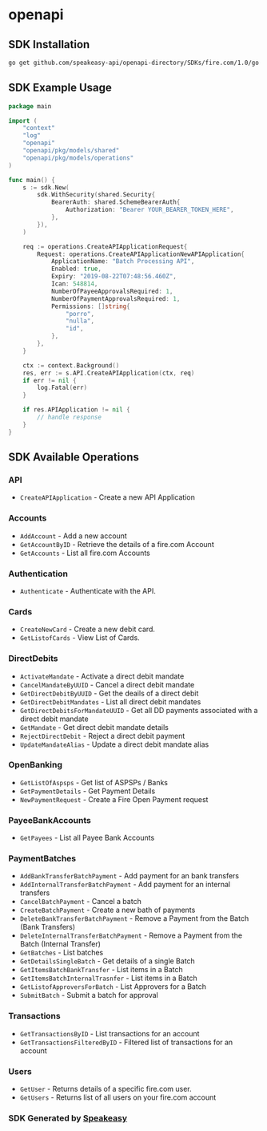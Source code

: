 # openapi

<!-- Start SDK Installation -->
## SDK Installation

```bash
go get github.com/speakeasy-api/openapi-directory/SDKs/fire.com/1.0/go
```
<!-- End SDK Installation -->

## SDK Example Usage
<!-- Start SDK Example Usage -->
```go
package main

import (
    "context"
    "log"
    "openapi"
    "openapi/pkg/models/shared"
    "openapi/pkg/models/operations"
)

func main() {
    s := sdk.New(
        sdk.WithSecurity(shared.Security{
            BearerAuth: shared.SchemeBearerAuth{
                Authorization: "Bearer YOUR_BEARER_TOKEN_HERE",
            },
        }),
    )

    req := operations.CreateAPIApplicationRequest{
        Request: operations.CreateAPIApplicationNewAPIApplication{
            ApplicationName: "Batch Processing API",
            Enabled: true,
            Expiry: "2019-08-22T07:48:56.460Z",
            Ican: 548814,
            NumberOfPayeeApprovalsRequired: 1,
            NumberOfPaymentApprovalsRequired: 1,
            Permissions: []string{
                "porro",
                "nulla",
                "id",
            },
        },
    }

    ctx := context.Background()
    res, err := s.API.CreateAPIApplication(ctx, req)
    if err != nil {
        log.Fatal(err)
    }

    if res.APIApplication != nil {
        // handle response
    }
}
```
<!-- End SDK Example Usage -->

<!-- Start SDK Available Operations -->
## SDK Available Operations


### API

* `CreateAPIApplication` - Create a new API Application

### Accounts

* `AddAccount` - Add a new account
* `GetAccountByID` - Retrieve the details of a fire.com Account
* `GetAccounts` - List all fire.com Accounts

### Authentication

* `Authenticate` - Authenticate with the API.

### Cards

* `CreateNewCard` - Create a new debit card.
* `GetListofCards` - View List of Cards.

### DirectDebits

* `ActivateMandate` - Activate a direct debit mandate
* `CancelMandateByUUID` - Cancel a direct debit mandate
* `GetDirectDebitByUUID` - Get the deails of a direct debit
* `GetDirectDebitMandates` - List all direct debit mandates
* `GetDirectDebitsForMandateUUID` - Get all DD payments associated with a direct debit mandate
* `GetMandate` - Get direct debit mandate details
* `RejectDirectDebit` - Reject a direct debit payment
* `UpdateMandateAlias` - Update a direct debit mandate alias

### OpenBanking

* `GetListOfAspsps` - Get list of ASPSPs / Banks
* `GetPaymentDetails` - Get Payment Details
* `NewPaymentRequest` - Create a Fire Open Payment request

### PayeeBankAccounts

* `GetPayees` - List all Payee Bank Accounts

### PaymentBatches

* `AddBankTransferBatchPayment` - Add payment for an bank transfers
* `AddInternalTransferBatchPayment` - Add payment for an internal transfers
* `CancelBatchPayment` - Cancel a batch
* `CreateBatchPayment` - Create a new bath of payments
* `DeleteBankTransferBatchPayment` - Remove a Payment from the Batch (Bank Transfers)
* `DeleteInternalTransferBatchPayment` - Remove a Payment from the Batch (Internal Transfer)
* `GetBatches` - List batches
* `GetDetailsSingleBatch` - Get details of a single Batch
* `GetItemsBatchBankTransfer` - List items in a Batch
* `GetItemsBatchInternalTrasnfer` - List items in a Batch
* `GetListofApproversForBatch` - List Approvers for a Batch
* `SubmitBatch` - Submit a batch for approval

### Transactions

* `GetTransactionsByID` - List transactions for an account
* `GetTransactionsFilteredByID` - Filtered list of transactions for an account

### Users

* `GetUser` - Returns details of a specific fire.com user.
* `GetUsers` - Returns list of all users on your fire.com account
<!-- End SDK Available Operations -->

### SDK Generated by [Speakeasy](https://docs.speakeasyapi.dev/docs/using-speakeasy/client-sdks)
